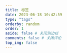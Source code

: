 ```yaml
---
title: 标签
date: 2023-06-18 10:42:59
type: "tags"
orderby: random
order: 1
aside: false # 关闭侧边栏
comments: false # 关闭评论
top_img: false
---
```

